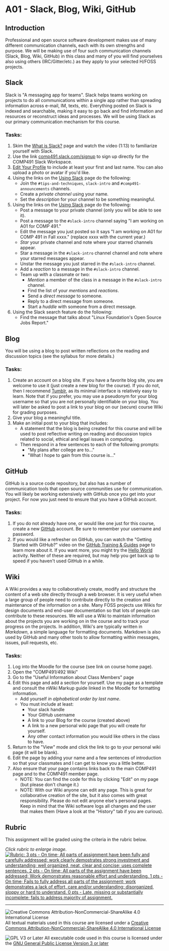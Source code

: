 # A01 - Slack, Blog, Wiki, GitHub

## Introduction
Professional and open source software development makes use of many different communication channels, each with its own strengths and purpose. We will be making use of four such communication channels (Slack, Blog, Wiki, GitHub) in this class and many of you will find yourselves also using others (IRC/Gitter/etc.) as they apply to your selected H/FOSS projects.

## Slack

Slack is "A messaging app for teams". Slack helps teams working on projects to do all communications within a single app rather than spreading information across e-mail, IM, texts, etc. Everything posted on Slack is indexed and searchable, making it easy to go back and find information and resources or reconstruct ideas and processes.  We will be using Slack as our primary communication mechanism for this course.

### Tasks:

1. Skim the [What is Slack?](https://get.slack.help/hc/en-us/articles/115004071768-What-is-Slack-) page and watch the video (1:13) to familiarize yourself with Slack.
2. Use the link [comp491.slack.com/signup](https://comp491.slack.com/signup) to sign up directly for the COMP491 Slack Workspace.
3. [Edit Your Profile](https://get.slack.help/hc/en-us/articles/204092246-Edit-your-profile) to include at least your first and last name. You can also upload a photo or avatar if you'd like.
4. Using the links on the [Using Slack](https://get.slack.help/hc/en-us/categories/200111606) page do the following:
   - Join the `#tips-and-techniques`, `slack-intro` and `#comp491-announcements` channels.
   - Create a *private channel* using your name.
   - Set the *description* for your channel to be something meaningful.
5. Using the links on the [Using Slack](https://get.slack.help/hc/en-us/categories/200111606) page do the following:
   - Post a message to your private channel (only you will be able to see it).
   - Post a message to the `#slack-intro` channel saying "I am working on A01 for COMP 491."
   - Edit the message you just posted so it says "I am working on A01 for COMP 491 in Fall xxxx." (replace xxxx with the current year.)
   - *Star* your private channel and note where your starred channels appear.
   - Star a message in the `#slack-intro` channel channel and note where your starred messages appear.
   - Unstar the message you just starred in the `#slack-intro` channel.
   - Add a *reaction* to a message in the `#slack-intro` channel.
   - Team up with a classmate or two:
     - *Mention* a member of the class in a message in the `#slack-intro` channel.
     - Find the list of your *mentions* and *reactions*.
     - Send a *direct message* to someone.
     - Reply to a direct message from someone.
     - Start a *huddle* with someone from a direct message.
6. Using the Slack search feature do the following:
   - Find the message that talks about "Linux Foundation's Open Source Jobs Report."

## Blog

You will be using a blog to post written reflections on the reading and discussion topics (see the syllabus for more details.)

### Tasks:

1. Create an account on a blog site. If you have a favorite blog site, you are welcome to use it (just create a new blog for the course). If you do not, then I recommend [Tumblr](https://www.tumblr.com/), as its minimal interface is relatively easy to learn. Note that if you prefer, you may use a pseudonym for your blog username so that you are not personally identifiable on your blog. You will later be asked to post a link to your blog on our (secure) course Wiki for grading purposes.
2. Give your blog a meaningful title.
3. Make an initial post to your blog that includes:
   - A statement that the blog is being created for this course and will be used to post reflective writing on reading and discussion topics related to social, ethical and legal issues in computing.
   - Then respond in a few sentences to each of the following prompts:
     - "My plans after college are to..."
     - "What I hope to gain from this course is..."

## GitHub

   GitHub is a source code repository, but also has a number of communication tools that open source communities use for communication. You will likely be working extensively with GitHub once you get into your project. For now you just need to ensure that you have a GitHub account.

### Tasks:

   1. If you do not already have one, or would like one just for this course, create a new [GitHub](https://github.com/) account.  Be sure to remember your username and password.
   2. If you would like a refresher on GitHub, you can watch the "Getting Started with GitHub?" video on the [GitHub Training & Guides](https://www.youtube.com/githubguides) page to learn more about it.  If you want more, you might try the [Hello World](https://guides.github.com/activities/hello-world/) activity. Neither of these are required, but may help you get back up to speed if you haven't used GitHub in a while.

## Wiki

A Wiki provides a way to collaboratively create, modify and structure the content of a web site directly through a web browser. It is very useful when a large group of people need to contribute directly to the creation and maintenance of the information on a site. Many FOSS projects use Wikis for design documents and end-user documentation so that lots of people can contribute to these resources. We will use a Wiki to maintain information about the projects you are working on in the course and to track your progress on the projects.  In addition, Wiki's are typically written in *Markdown*, a simple language for formatting documents. Markdown is also used by GitHub and many other tools to allow formatting within messages, issues, pull requests, etc.

### Tasks:

1. Log into the Moodle for the course (see link on course home page).
2. Open the "COMP491/492 Wiki"
3. Go to the "Useful Information about Class Members" page
4. Edit this page and add a section for yourself. Use my page as a template and consult the nWiki Markup guide linked in the Moodle for formatting information.
   - Add yourself *in alphabetical order by last name*.
   - You must include at least:
     - Your slack handle
     - Your GitHub username
     - A link to your Blog for the course (created above)
     - A link to a new personal wiki page that you will create for yourself.
     - Any other contact information you would like others in the class to have.
5. Return to the "View" mode and click the link to go to your personal wiki page (it will be blank).
6. Edit the page by adding your name and a few sentences of introduction so that your classmates and I can get to know you a little better.
7. Also ensure that your page contains links back to the main COMP491 page and to the COMP491 member page.
   - NOTE: You can find the code for this by clicking "Edit" on my page (but please don't change it.)
   - NOTE: With our Wiki anyone can edit any page. This is great for collaborative creation of the site, but it also comes with great responsibility. Please do not edit anyone else's personal pages. Keep in mind that the Wiki software logs all changes and the user that makes them (Have a look at the "History" tab if you are curious).

## Rubric

This assignment will be graded using the criteria in the rubric below.

_Click rubric to enlarge image._<br>
[![Rubric: 3 pts - On time; All parts of assignment have been fully and carefully addressed; work clearly demostrates strong investment and understanding; well organized, neat, clear and concise; uses complete sentences. 2 pts - On time; All parts of the assignment have been addressed; Work demonstrates reasonable effort and understanding. 1 pts - On time; Fails to fully address all parts of the assignment; work demonstrates a lack of effort, care and/or understanding; disorganized, sloppy or hard to understand. 0 pts - Late, missing or substantially incomplete; fails to address majority of assignment.](images/Activity-Rubric.jpg)](images/Activity-Rubric.jpg)


---

![Creative Commons Attribution-NonCommercial-ShareAlike 4.0 International License](https://i.creativecommons.org/l/by-nc-sa/4.0/88x31.png "Creative Commons Attribution-NonCommercial-ShareAlike 4.0 International License") All textual materials used in this course are licensed under a [Creative Commons Attribution-NonCommercial-ShareAlike 4.0 International License](http://creativecommons.org/licenses/by-nc-sa/4.0/)

![GPL V3 or Later](https://www.gnu.org/graphics/gplv3-or-later-sm.png "GPL V3 or later") All executable code used in this course is licensed under the [GNU General Public License Version 3 or later](https://www.gnu.org/licenses/gpl.txt)
